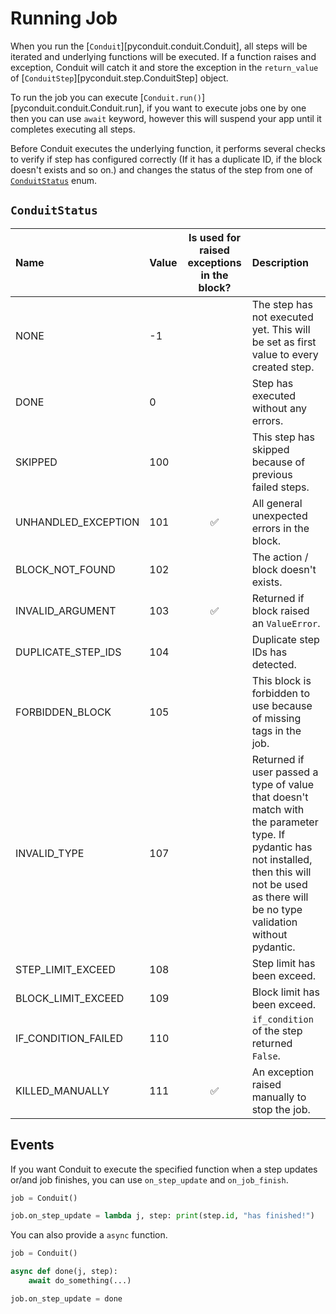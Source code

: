 # Running Job

When you run the [`Conduit`][pyconduit.conduit.Conduit], all steps will be iterated and underlying functions will be executed. If a function raises and exception, Conduit will catch it and store the exception in the `return_value` of [`ConduitStep`][pyconduit.step.ConduitStep] object.

To run the job you can execute [`Conduit.run()`][pyconduit.conduit.Conduit.run], if you want to execute jobs one by one then you can use `await` keyword, however this will suspend your app until it completes executing all steps.

Before Conduit executes the underlying function, it performs several checks to verify if step has configured correctly (If it has a duplicate ID, if the block doesn't exists and so on.) and changes the status of the step from one of [`ConduitStatus`](#conduitstatus) enum.

## `ConduitStatus`

|    Name    |    Value   |  Is used for raised exceptions in the block? |   Description   |
|:-----------|:-----------|:-----------:|:----------------|
| NONE | -1 | | The step has not executed yet. This will be set as first value to every created step. |
| DONE | 0 | | Step has executed without any errors. |
| SKIPPED | 100 | | This step has skipped because of previous failed steps. |
| UNHANDLED_EXCEPTION | 101 | ✅ | All general unexpected errors in the block. |
| BLOCK_NOT_FOUND | 102 |  | The action / block doesn't exists. |
| INVALID_ARGUMENT | 103 | ✅ | Returned if block raised an `ValueError`. |
| DUPLICATE_STEP_IDS | 104 | | Duplicate step IDs has detected. |
| FORBIDDEN_BLOCK | 105 | | This block is forbidden to use because of missing tags in the job. |
| INVALID_TYPE | 107 | | Returned if user passed a type of value that doesn't match with the parameter type. If pydantic has not installed, then this will not be used as there will be no type validation without pydantic. |
| STEP_LIMIT_EXCEED | 108 | | Step limit has been exceed. |
| BLOCK_LIMIT_EXCEED | 109 | | Block limit has been exceed. |
| IF_CONDITION_FAILED | 110 | | `if_condition` of the step returned `False`. |
| KILLED_MANUALLY | 111 | ✅ | An exception raised manually to stop the job. |

## Events

If you want Conduit to execute the specified function when a step updates or/and job finishes, you can use `on_step_update` and `on_job_finish`.

```py
job = Conduit()

job.on_step_update = lambda j, step: print(step.id, "has finished!")
```

You can also provide a `async` function.

```py
job = Conduit()

async def done(j, step):
    await do_something(...)

job.on_step_update = done
```